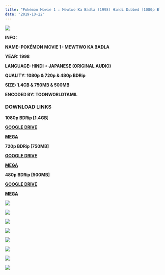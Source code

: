 ```yaml
---
title: "Pokémon Movie 1 : Mewtwo Ka Badla (1998) Hindi Dubbed [1080p BluRay] [Hungama TV/Disney XD]"
date: "2019-10-22"
---
```


<script type="text/javascript">var adfly_id = 20713539; var adfly_advert = 'int'; var popunder = true; var domains = ['gplinks.in'];</script>

  
<script src="https://cdn.adf.ly/js/link-converter.js"></script>

[![](https://1.bp.blogspot.com/-GSWFZojNxoQ/Xa8ovxDXv3I/AAAAAAAACa4/QHTqvqFGdpw8-PFkoj1RUk07JH31zoccgCLcBGAsYHQ/s320/maxresdefault{cc12359f2e95e552e186e4de70c84d5cbcf99205a26c61ac9b84937885664646}2B{cc12359f2e95e552e186e4de70c84d5cbcf99205a26c61ac9b84937885664646}25282{cc12359f2e95e552e186e4de70c84d5cbcf99205a26c61ac9b84937885664646}2529.jpg)](https://1.bp.blogspot.com/-GSWFZojNxoQ/Xa8ovxDXv3I/AAAAAAAACa4/QHTqvqFGdpw8-PFkoj1RUk07JH31zoccgCLcBGAsYHQ/s1600/maxresdefault{cc12359f2e95e552e186e4de70c84d5cbcf99205a26c61ac9b84937885664646}2B{cc12359f2e95e552e186e4de70c84d5cbcf99205a26c61ac9b84937885664646}25282{cc12359f2e95e552e186e4de70c84d5cbcf99205a26c61ac9b84937885664646}2529.jpg)

**INFO:**

**NAME: POKÉMON MOVIE 1 : MEWTWO KA BADLA**

**YEAR: 1998**

**LANGUAGE: HINDI + JAPANESE (ORIGINAL AUDIO)**

**QUALITY: 1080p & 720p & 480p BDRip**

**SIZE: 1.4GB & 750MB & 500MB**

**ENCODED BY: TOONWORLDTAMIL**

### DOWNLOAD LINKS

**1080p BDRip \[1.4GB\]**

[**GOOGLE DRIVE**](https://gplinks.in/EuVt5Coq)

[**MEGA**](https://gplinks.in/zIhXcO)

**720p BDRip \[750MB\]**

[**GOOGLE DRIVE**](https://gplinks.in/CdAzEwj7)

[**MEGA**](https://gplinks.in/YPl1IM)

**480p BDRip \[500MB\]**

[**GOOGLE DRIVE**](https://gplinks.in/viLD)

[**MEGA**](https://gplinks.in/zxvqNG)

[![](https://1.bp.blogspot.com/-N6B2Y7tPwAI/Xa7UonvO1mI/AAAAAAAACZ8/ANR1K2JAWcoji7H5Zg7WKZHMx2y6HHNzQCLcBGAsYHQ/s320/vlcsnap-2019-10-22-12h02m27s706.png)](https://1.bp.blogspot.com/-N6B2Y7tPwAI/Xa7UonvO1mI/AAAAAAAACZ8/ANR1K2JAWcoji7H5Zg7WKZHMx2y6HHNzQCLcBGAsYHQ/s1600/vlcsnap-2019-10-22-12h02m27s706.png)

[![](https://1.bp.blogspot.com/-hOp9n0VIt7A/Xa7Uoi24wGI/AAAAAAAACZ4/2T8eGBbFFooFr2aGca7Etxk8Qdj00L8QQCEwYBhgL/s320/vlcsnap-2019-10-22-12h02m38s119.png)](https://1.bp.blogspot.com/-hOp9n0VIt7A/Xa7Uoi24wGI/AAAAAAAACZ4/2T8eGBbFFooFr2aGca7Etxk8Qdj00L8QQCEwYBhgL/s1600/vlcsnap-2019-10-22-12h02m38s119.png)

[![](https://1.bp.blogspot.com/-5pngrm2jfxs/Xa7UrG05j0I/AAAAAAAACaY/d1wqak84nls3RQfxDUx38qINoPIHLBl3QCEwYBhgL/s320/vlcsnap-2019-10-22-12h04m48s509.png)](https://1.bp.blogspot.com/-5pngrm2jfxs/Xa7UrG05j0I/AAAAAAAACaY/d1wqak84nls3RQfxDUx38qINoPIHLBl3QCEwYBhgL/s1600/vlcsnap-2019-10-22-12h04m48s509.png)

[![](https://1.bp.blogspot.com/-3CTZIvQKnLU/Xa7UooRMpbI/AAAAAAAACaA/VOGvixcgCLMbmvO-dY6k-xXNqs0FA3ofwCEwYBhgL/s320/vlcsnap-2019-10-22-12h02m44s669.png)](https://1.bp.blogspot.com/-3CTZIvQKnLU/Xa7UooRMpbI/AAAAAAAACaA/VOGvixcgCLMbmvO-dY6k-xXNqs0FA3ofwCEwYBhgL/s1600/vlcsnap-2019-10-22-12h02m44s669.png)

[![](https://1.bp.blogspot.com/-PKIFej0geCQ/Xa7UrB5XPZI/AAAAAAAACaU/L4biVdCjFcc29Qq_LFkHIVsZs-_4jqgVACEwYBhgL/s320/vlcsnap-2019-10-22-12h04m15s982.png)](https://1.bp.blogspot.com/-PKIFej0geCQ/Xa7UrB5XPZI/AAAAAAAACaU/L4biVdCjFcc29Qq_LFkHIVsZs-_4jqgVACEwYBhgL/s1600/vlcsnap-2019-10-22-12h04m15s982.png)

[![](https://1.bp.blogspot.com/-TRzabeXJEyM/Xa7UpfQBfTI/AAAAAAAACaE/uaFXMmvrA1gngHHiFnu5ev90DJW2p5kYwCEwYBhgL/s320/vlcsnap-2019-10-22-12h02m54s140.png)](https://1.bp.blogspot.com/-TRzabeXJEyM/Xa7UpfQBfTI/AAAAAAAACaE/uaFXMmvrA1gngHHiFnu5ev90DJW2p5kYwCEwYBhgL/s1600/vlcsnap-2019-10-22-12h02m54s140.png)

[![](https://1.bp.blogspot.com/-q9ziDS9kgiQ/Xa7UqYRnQEI/AAAAAAAACaM/vCrbc5_0-Jcyg7oq1hvm2G5ouHiFsjdtgCEwYBhgL/s320/vlcsnap-2019-10-22-12h04m03s259.png)](https://1.bp.blogspot.com/-q9ziDS9kgiQ/Xa7UqYRnQEI/AAAAAAAACaM/vCrbc5_0-Jcyg7oq1hvm2G5ouHiFsjdtgCEwYBhgL/s1600/vlcsnap-2019-10-22-12h04m03s259.png)

[![](https://1.bp.blogspot.com/-sAhLPIwFbNY/Xa7Uq8wgmjI/AAAAAAAACaQ/atJq029f3AE4JD8bY2yoh-SpdPL6Lmv8gCEwYBhgL/s320/vlcsnap-2019-10-22-12h04m07s313.png)](https://1.bp.blogspot.com/-sAhLPIwFbNY/Xa7Uq8wgmjI/AAAAAAAACaQ/atJq029f3AE4JD8bY2yoh-SpdPL6Lmv8gCEwYBhgL/s1600/vlcsnap-2019-10-22-12h04m07s313.png)
